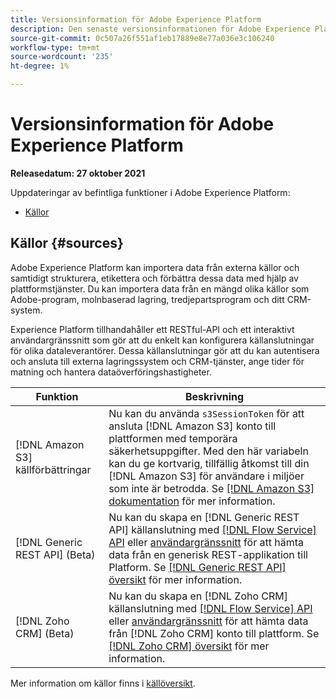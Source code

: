 ```yaml
---
title: Versionsinformation för Adobe Experience Platform
description: Den senaste versionsinformationen för Adobe Experience Platform.
source-git-commit: 0c507a26f551af1eb17889e8e77a036e3c106240
workflow-type: tm+mt
source-wordcount: '235'
ht-degree: 1%

---
```


# Versionsinformation för Adobe Experience Platform

**Releasedatum: 27 oktober 2021**

Uppdateringar av befintliga funktioner i Adobe Experience Platform:

- [Källor](#sources)

## Källor {#sources}

Adobe Experience Platform kan importera data från externa källor och samtidigt strukturera, etikettera och förbättra dessa data med hjälp av plattformstjänster. Du kan importera data från en mängd olika källor som Adobe-program, molnbaserad lagring, tredjepartsprogram och ditt CRM-system.

Experience Platform tillhandahåller ett RESTful-API och ett interaktivt användargränssnitt som gör att du enkelt kan konfigurera källanslutningar för olika dataleverantörer. Dessa källanslutningar gör att du kan autentisera och ansluta till externa lagringssystem och CRM-tjänster, ange tider för matning och hantera dataöverföringshastigheter.

| Funktion | Beskrivning |
| --- | --- |
| [!DNL Amazon S3] källförbättringar | Nu kan du använda `s3SessionToken` för att ansluta [!DNL Amazon S3] konto till plattformen med temporära säkerhetsuppgifter. Med den här variabeln kan du ge kortvarig, tillfällig åtkomst till din [!DNL Amazon S3] för användare i miljöer som inte är betrodda. Se [[!DNL Amazon S3] dokumentation](../../sources/connectors/cloud-storage/s3.md#prerequisites) för mer information. |
| [!DNL Generic REST API] (Beta) | Nu kan du skapa en [!DNL Generic REST API] källanslutning med [[!DNL Flow Service] API](../../sources/tutorials/api/create/protocols/generic-rest.md) eller [användargränssnitt](../../sources/tutorials/ui/create/protocols/generic-rest.md) för att hämta data från en generisk REST-applikation till Platform. Se [[!DNL Generic REST API] översikt](../../sources/connectors/protocols/generic-rest.md) för mer information. |
| [!DNL Zoho CRM] (Beta) | Nu kan du skapa en [!DNL Zoho CRM] källanslutning med [[!DNL Flow Service] API](../../sources/tutorials/api/create/crm/zoho.md) eller [användargränssnitt](../../sources/tutorials/ui/create/crm/zoho.md) för att hämta data från [!DNL Zoho CRM] konto till plattform. Se [[!DNL Zoho CRM] översikt](../../sources/connectors/crm/zoho.md) för mer information. |

Mer information om källor finns i [källöversikt](../../sources/home.md).

